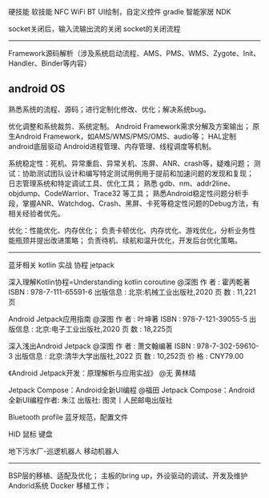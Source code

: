 硬技能 软技能
NFC WiFi BT
UI绘制，自定义控件
gradle
智能家居 NDK

socket关闭后，输入流输出流的关闭
socket的关闭流程

----------------------------------------------------------------
Framework源码解析（涉及系统启动流程、AMS、PMS、WMS、Zygote、Init、Handler、Binder等内容）

## android OS
熟悉系统的流程、源码；进行定制化修改、优化；解决系统bug。

优化调整和系统裁剪、系统定制。
Android Framework需求分解及方案输出；
原生Android Framework，如AMS/WMS/PMS/OMS、audio等；
HAL定制
android底层驱动
Android进程管理、内存管理、线程调度等机制。

系统稳定性：死机、异常重启、异常关机、冻屏、ANR、crash等，疑难问题；
测试：协助测试团队设计和编写特定测试用例用于提前和加速问题的发现和复现；
日志管理系统和特定调试工具、优化工具；
熟悉 gdb、nm、addr2line、objdump、CodeWarrior、Trace32 等工具；
熟悉Android稳定性问题分析手段，掌握ANR、Watchdog、Crash、黑屏、卡死等稳定性问题的Debug方法，有相关经验者优先。

优化：性能优化、内存优化；
负责卡顿优化、内存优化、游戏优化，分析业务性能瓶颈并提出改进策略；
负责待机、续航和温升优化，开发后台优化策略。

----------------------------------------------------------------
蓝牙相关
kotlin 实战
协程
jetpack

深入理解Kotlin协程=Understanding kotlin coroutine @深图
作 者 :  霍丙乾著
ISBN :  978-7-111-65591-6
出版信息 : 北京:机械工业出版社,2020
页 数 :  11,221页

Android Jetpack应用指南 @深图
作 者 :  叶坤著
ISBN :  978-7-121-39055-5
出版信息 : 北京:电子工业出版社,2020
页 数 :  18,225页

深入浅出Android Jetpack @深图
作 者 :  萧文翰编著
ISBN :  978-7-302-59610-3
出版信息 : 北京:清华大学出版社,2022
页 数 :  10,252页
价 格 : CNY79.00

《Android Jetpack开发：原理解析与应用实战》 @无
黄林晴

Jetpack Compose：Android全新UI编程  @福田
Jetpack Compose：Android全新UI编程作者: 朱江
出版社: 图灵丨人民邮电出版社

Bluetooth profile
蓝牙规范，配置文件

HID 鼠标 键盘

地下污水厂-巡逻机器人
移动机器人

----------------------------------------------------------------
BSP层的移植、适配及优化；
主板的bring up，外设驱动的调试、开发及维护
Andorid系统 Docker 移植工作；
